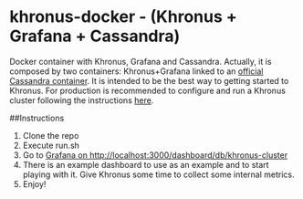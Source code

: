 khronus-docker - (Khronus + Grafana + Cassandra)
======

Docker container with Khronus, Grafana and Cassandra. Actually, it is composed by two containers: Khronus+Grafana linked to an [official Cassandra container](https://hub.docker.com/_/cassandra/). It is intended to be the best way to getting started to Khronus. For production is recommended to configure and run a Khronus cluster following the instructions [here](https://github.com/Searchlight/khronus#installation).

##Instructions

1. Clone the repo
2. Execute run.sh
3. Go to [Grafana on http://localhost:3000/dashboard/db/khronus-cluster](http://localhost:3000/dashboard/db/khronus-cluster)
4. There is an example dashboard to use as an example and to start playing with it. Give Khronus some time to collect some internal metrics.
5. Enjoy!
